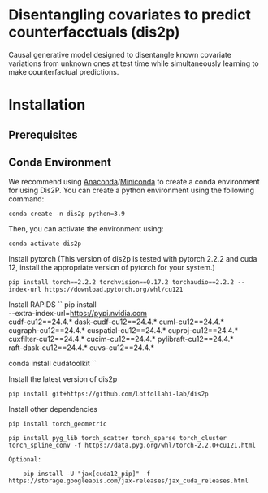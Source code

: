 # Disentangling covariates to predict counterfacctuals (dis2p)
Causal generative model designed to disentangle known covariate variations from unknown ones at test time while simultaneously learning to make counterfactual predictions.


Installation
============

Prerequisites
--
Conda Environment
--
We recommend using [Anaconda](https://www.anaconda.com/)/[Miniconda](https://docs.conda.io/projects/miniconda/en/latest/) to create a conda environment for using Dis2P. You can create a python environment using the following command:

    conda create -n dis2p python=3.9

Then, you can activate the environment using:

    conda activate dis2p


Install pytorch (This version of dis2p is tested with pytorch 2.2.2 and cuda 12, install the appropriate version of pytorch for your system.)
```
pip install torch==2.2.2 torchvision==0.17.2 torchaudio==2.2.2 --index-url https://download.pytorch.org/whl/cu121
```

Install RAPIDS
``
pip install \
    --extra-index-url=https://pypi.nvidia.com \
    cudf-cu12==24.4.* dask-cudf-cu12==24.4.* cuml-cu12==24.4.* \
    cugraph-cu12==24.4.* cuspatial-cu12==24.4.* cuproj-cu12==24.4.* \
    cuxfilter-cu12==24.4.* cucim-cu12==24.4.* pylibraft-cu12==24.4.* \
    raft-dask-cu12==24.4.* cuvs-cu12==24.4.*

conda install cudatoolkit
``

Install the latest version of dis2p
```
pip install git+https://github.com/Lotfollahi-lab/dis2p
```

Install other dependencies
```
pip install torch_geometric

pip install pyg_lib torch_scatter torch_sparse torch_cluster torch_spline_conv -f https://data.pyg.org/whl/torch-2.2.0+cu121.html

Optional:

    pip install -U "jax[cuda12_pip]" -f https://storage.googleapis.com/jax-releases/jax_cuda_releases.html
```

